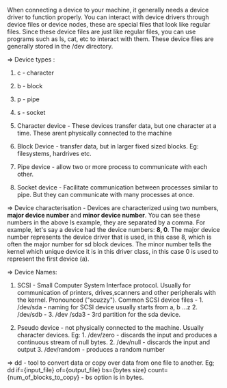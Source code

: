 When connecting a device to your machine, it generally needs a device driver to function properly. You can interact with device drivers through device files or device nodes, these are special files that look like regular files. Since these device files are just like regular files, you can use programs such as ls, cat, etc to interact with them. These device files are generally stored in the /dev directory.


=> Device types : 
1. c - character
2. b - block 
3. p - pipe
4. s - socket

1. Character device - These devices transfer data, but one character at a time. These arent physically connected to the machine
2. Block Device - transfer data, but in larger fixed sized blocks. Eg: filesystems, hardrives etc. 
3. Pipe device - allow two or more process to communicate with each other. 
4. Socket device - Facilitate communication between processes similar to pipe. But they can communicate with many processes at once. 

=> Device characterisation - Devices are characterized using two numbers, **major device number** and **minor device number**. You can see these numbers in the above ls example, they are separated by a comma. For example, let's say a device had the device numbers: **8, 0**.  The major device number represents the device driver that is used, in this case 8, which is often the major number for sd block devices. The minor number tells the kernel which unique device it is in this driver class, in this case 0 is used to represent the first device (a). 

=> Device Names: 

1. SCSI - Small Computer System Interface protocol. Usually for communication of printers, drives,scanners and other peripherals  with the kernel. Pronounced ("scuzzy").
		Common SCSI device files - 
			1. /dev/sda - naming for SCSI device usually starts from a, b ...z 
			2. /dev/sdb - 
			3. /dev /sda3 - 3rd partition for the sda device. 


2.  Pseudo device - not physically connected to the machine. Usually character devices.
		Eg: 1. /dev/zero - discards the input and produces a continuous stream of null bytes. 
			2. /dev/null - discards the input  and output 
			3. /dev/random - produces a random number




=> dd - 
	tool to convert data or copy over data from one file to another. 
			Eg; 
				dd if={input_file} of={output_file} bs={bytes size} count={num_of_blocks_to_copy}
				- bs option is in bytes.  